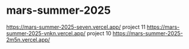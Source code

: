 # mars-summer-2025
https://mars-summer-2025-seven.vercel.app/
project 11
https://mars-summer-2025-vnkn.vercel.app/
project 10 
https://mars-summer-2025-2m5n.vercel.app/

